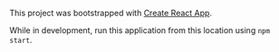 This project was bootstrapped with [Create React App](https://github.com/facebook/create-react-app).

 While in development, run this application from this location using `npm start`.



